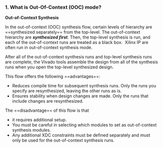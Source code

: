 ### 1. What is Out-Of-Context (OOC) mode?

**Out-of-Context Synthesis**

In the out-of-context (OOC) synthesis flow, certain levels of hierarchy are ==synthesized separately== from the top-level. The out-of-context hierarchy are ***synthesized first***. Then, the top-level synthesis is run, and each of the out-of-context runs are treated as a black box. 
Xilinx IP are often run in out-of-context synthesis mode. 

After all of the out-of-context synthesis runs and top-level synthesis runs are complete, the Vivado tools assemble the design from all of the synthesis runs when you open the top-level synthesized design.

This flow offers the following ==advantages==:
-   Reduces compile time for subsequent synthesis runs. Only the runs you specify are resynthesized, leaving the other runs as is.
-   Ensures stability when design changes are made. Only the runs that include changes are resynthesized.

The ==disadvantage== of this flow is that 
- it requires additional setup. 
- You must be careful in selecting which modules to set as out-of-context synthesis modules. 
- Any additional XDC constraints must be defined separately and must only be used for the out-of-context synthesis runs. 

